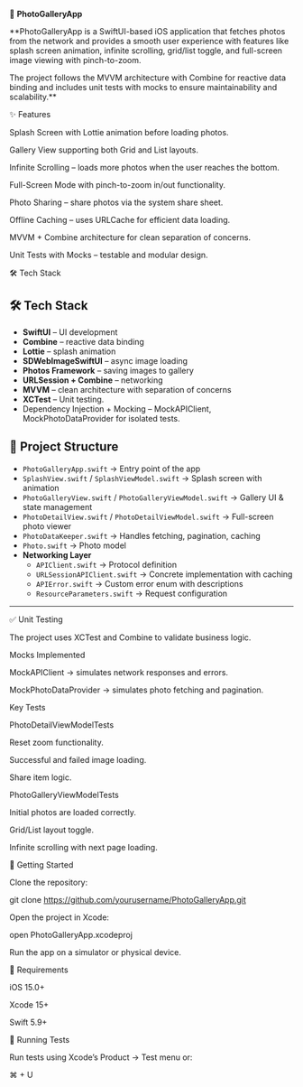 📸 **PhotoGalleryApp**

**PhotoGalleryApp is a SwiftUI-based iOS application that fetches photos from the network and provides a smooth user experience with features like splash screen animation, infinite scrolling, grid/list toggle, and full-screen image viewing with pinch-to-zoom.

The project follows the MVVM architecture with Combine for reactive data binding and includes unit tests with mocks to ensure maintainability and scalability.**


✨ Features

Splash Screen with Lottie animation before loading photos.

Gallery View supporting both Grid and List layouts.

Infinite Scrolling – loads more photos when the user reaches the bottom.

Full-Screen Mode with pinch-to-zoom in/out functionality.

Photo Sharing – share photos via the system share sheet.

Offline Caching – uses URLCache for efficient data loading.

MVVM + Combine architecture for clean separation of concerns.

Unit Tests with Mocks – testable and modular design.


🛠️ Tech Stack

## 🛠️ Tech Stack
- **SwiftUI** – UI development
- **Combine** – reactive data binding
- **Lottie** – splash animation
- **SDWebImageSwiftUI** – async image loading
- **Photos Framework** – saving images to gallery
- **URLSession + Combine** – networking
- **MVVM** – clean architecture with separation of concerns
- **XCTest** – Unit testing.
- Dependency Injection + Mocking – MockAPIClient, MockPhotoDataProvider for isolated tests.

## 📂 Project Structure
- `PhotoGalleryApp.swift` → Entry point of the app
- `SplashView.swift` / `SplashViewModel.swift` → Splash screen with animation
- `PhotoGalleryView.swift` / `PhotoGalleryViewModel.swift` → Gallery UI & state management
- `PhotoDetailView.swift` / `PhotoDetailViewModel.swift` → Full-screen photo viewer
- `PhotoDataKeeper.swift` → Handles fetching, pagination, caching
- `Photo.swift` → Photo model
- **Networking Layer**
  - `APIClient.swift` → Protocol definition
  - `URLSessionAPIClient.swift` → Concrete implementation with caching
  - `APIError.swift` → Custom error enum with descriptions
  - `ResourceParameters.swift` → Request configuration

---

✅ Unit Testing

The project uses XCTest and Combine to validate business logic.

Mocks Implemented

MockAPIClient → simulates network responses and errors.

MockPhotoDataProvider → simulates photo fetching and pagination.

Key Tests

PhotoDetailViewModelTests

Reset zoom functionality.

Successful and failed image loading.

Share item logic.

PhotoGalleryViewModelTests

Initial photos are loaded correctly.

Grid/List layout toggle.

Infinite scrolling with next page loading.

🚀 Getting Started

Clone the repository:

git clone https://github.com/yourusername/PhotoGalleryApp.git


Open the project in Xcode:

open PhotoGalleryApp.xcodeproj


Run the app on a simulator or physical device.

📱 Requirements

iOS 15.0+

Xcode 15+

Swift 5.9+

🧪 Running Tests

Run tests using Xcode’s Product → Test menu or:

⌘ + U
